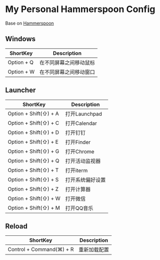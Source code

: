 # My Personal Hammerspoon Config

Base on [Hammerspoon](https://github.com/Hammerspoon/hammerspoon)

## Windows

| ShortKey | Description |
| -------- | ----------- |
| Option + Q | 在不同屏幕之间移动鼠标 |
| Option + W | 在不同屏幕之间移动窗口 |

## Launcher

| ShortKey | Description |
| -------- | ----------- |
| Option + Shift(⇧) + A | 打开Launchpad |
| Option + Shift(⇧) + C | 打开Calendar |
| Option + Shift(⇧) + D | 打开钉钉 |
| Option + Shift(⇧) + E | 打开Finder |
| Option + Shift(⇧) + G | 打开Chrome |
| Option + Shift(⇧) + Q | 打开活动监视器 |
| Option + Shift(⇧) + T | 打开iterm |
| Option + Shift(⇧) + S | 打开系统偏好设置 |
| Option + Shift(⇧) + Z | 打开计算器 |
| Option + Shift(⇧) + W | 打开微信 |
| Option + Shift(⇧) + M | 打开QQ音乐 |

## Reload

| ShortKey | Description |
| -------- | ----------- |
| Control + Command(⌘) + R | 重新加载配置 |


